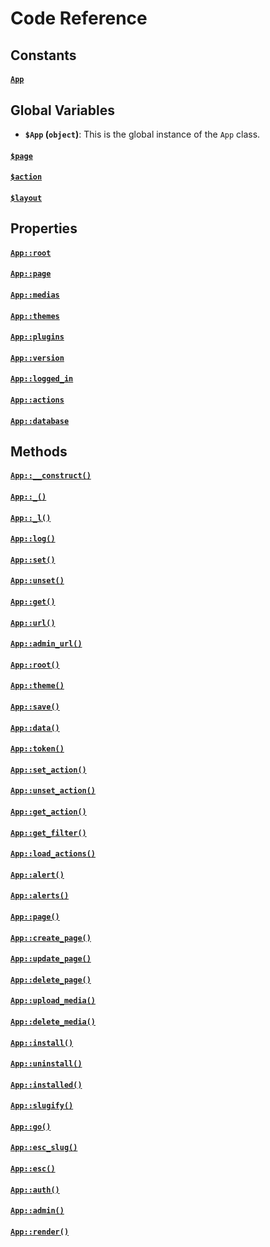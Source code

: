# Code Reference


## Constants

#### [`App`](developer/constant/app)

## Global Variables

- **`$App` (`object`)**:
This is the global instance of the `App` class.

#### [`$page`](developer/variable/page)
#### [`$action`](developer/variable/action)
#### [`$layout`](developer/variable/layout)

## Properties

#### [`App::root`](developer/property/root)
#### [`App::page`](developer/property/page)
#### [`App::medias`](developer/property/medias)
#### [`App::themes`](developer/property/themes)
#### [`App::plugins`](developer/property/plugins)
#### [`App::version`](developer/property/version)
#### [`App::logged_in`](developer/property/logged_in)
#### [`App::actions`](developer/property/actions)
#### [`App::database`](developer/property/database)

## Methods

#### [`App::__construct()`](developer/method/__construct)
#### [`App::_()`](developer/method/_)
#### [`App::_l()`](developer/method/_l)
#### [`App::log()`](developer/method/log)
#### [`App::set()`](developer/method/set)
#### [`App::unset()`](developer/method/unset)
#### [`App::get()`](developer/method/get)
#### [`App::url()`](developer/method/url)
#### [`App::admin_url()`](developer/method/admin_url)
#### [`App::root()`](developer/method/root)
#### [`App::theme()`](developer/method/theme)
#### [`App::save()`](developer/method/save)
#### [`App::data()`](developer/method/data)
#### [`App::token()`](developer/method/token)
#### [`App::set_action()`](developer/method/set_action)
#### [`App::unset_action()`](developer/method/unset_action)
#### [`App::get_action()`](developer/method/get_action)
#### [`App::get_filter()`](developer/method/get_filter)
#### [`App::load_actions()`](developer/method/load_actions)
#### [`App::alert()`](developer/method/alert)
#### [`App::alerts()`](developer/method/alerts)
#### [`App::page()`](developer/method/page)
#### [`App::create_page()`](developer/method/create_page)
#### [`App::update_page()`](developer/method/update_page)
#### [`App::delete_page()`](developer/method/delete_page)
#### [`App::upload_media()`](developer/method/upload_media)
#### [`App::delete_media()`](developer/method/delete_media)
#### [`App::install()`](developer/method/install)
#### [`App::uninstall()`](developer/method/uninstall)
#### [`App::installed()`](developer/method/installed)
#### [`App::slugify()`](developer/method/slugify)
#### [`App::go()`](developer/method/go)
#### [`App::esc_slug()`](developer/method/esc_slug)
#### [`App::esc()`](developer/method/esc)
#### [`App::auth()`](developer/method/auth)
#### [`App::admin()`](developer/method/admin)
#### [`App::render()`](developer/method/render)

